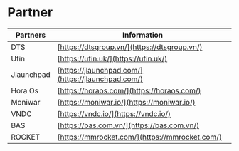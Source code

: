# Partner

| Partners   | Information                                        |
| ---------- | -------------------------------------------------- |
| DTS        | [https://dtsgroup.vn/](https://dtsgroup.vn/)       |
| Ufin       | [https://ufin.uk/](https://ufin.uk/)               |
| Jlaunchpad | [https://jlaunchpad.com/](https://jlaunchpad.com/) |
| Hora Os    | [https://horaos.com/](https://horaos.com/)         |
| Moniwar    | [https://moniwar.io/](https://moniwar.io/)         |
| VNDC       | [https://vndc.io/](https://vndc.io/)               |
| BAS        | [https://bas.com.vn/](https://bas.com.vn/)         |
| ROCKET     | [https://mmrocket.com/](https://mmrocket.com/)     |
